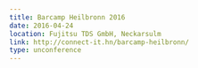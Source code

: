 ```yaml
---
title: Barcamp Heilbronn 2016
date: 2016-04-24
location: Fujitsu TDS GmbH, Neckarsulm
link: http://connect-it.hn/barcamp-heilbronn/
type: unconference
---
```

